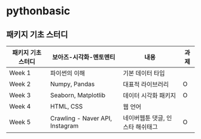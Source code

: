 # pythonbasic

## 패키지 기초 스터디
|패키지 기초 스터디|보아즈-시각화-멘토멘티|내용|과제|
|------|---|---|---|
|Week 1|파이썬의 이해|기본 데이터 타입||
|Week 2|Numpy, Pandas|대표적 라이브러리|O|
|Week 3|Seaborn, Matplotlib|데이터 시각화 패키지|O|
|Week 4|HTML, CSS|웹 언어||
|Week 5|Crawling - Naver API, Instagram|네이버웹툰 댓글, 인스타 해쉬태그|O|

